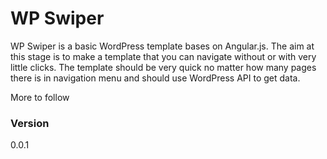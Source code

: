 # WP Swiper

WP Swiper is a basic WordPress template bases on Angular.js. The aim at this stage is to make a template that you can navigate without or with very little clicks. The template should be very quick no matter how many pages there is in navigation menu and should use WordPress API to get data.

More to follow

### Version
0.0.1
